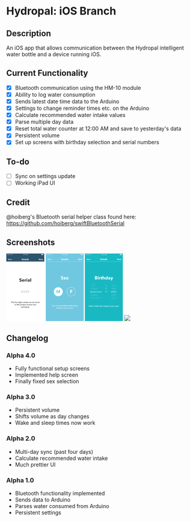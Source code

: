 # Hydropal: iOS Branch

## Description
An iOS app that allows communication between the Hydropal intelligent water bottle and a device running iOS.

## Current Functionality
- [x] Bluetooth communication using the HM-10 module
- [x] Ability to log water consumption
- [x] Sends latest date time data to the Arduino
- [x] Settings to change reminder times etc. on the Arduino
- [x] Calculate recommended water intake values
- [x] Parse multiple day data
- [x] Reset total water counter at 12:00 AM and save to yesterday's data
- [x] Persistent volume
- [x] Set up screens with birthday selection and serial numbers

## To-do
- [ ] Sync on settings update
- [ ] Working iPad UI

## Credit
@hoiberg's Bluetooth serial helper class found here: https://github.com/hoiberg/swiftBluetoothSerial

## Screenshots
<img src="https://raw.githubusercontent.com/Hydropal/Hydropal-iOS/develop/img/serial_setup.png" width="20%"></img> <img src="https://raw.githubusercontent.com/Hydropal/Hydropal-iOS/develop/img/sex_setup.png" width="20%"></img> </img> <img src="https://raw.githubusercontent.com/Hydropal/Hydropal-iOS/develop/img/birthday_setup.png" width="20%"></img> </img> <img src="Hydropal-iOS/img/wake_setup.png" width="20%"></img> 

## Changelog
### Alpha 4.0
- Fully functional setup screens
- Implemented help screen
- Finally fixed sex selection

### Alpha 3.0
- Persistent volume
- Shifts volume as day changes
- Wake and sleep times now work

### Alpha 2.0
- Multi-day sync (past four days)
- Calculate recommended water intake
- Much prettier UI

### Alpha 1.0
- Bluetooth functionality implemented
- Sends data to Arduino
- Parses water consumed from Arduino
- Persistent settings
